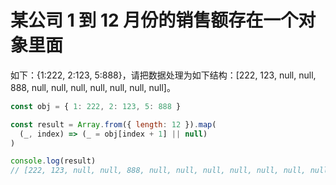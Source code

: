 # 某公司 1 到 12 月份的销售额存在一个对象里面

如下：{1:222, 2:123, 5:888}，请把数据处理为如下结构：[222, 123, null, null, 888, null, null, null, null, null, null, null]。

```js
const obj = { 1: 222, 2: 123, 5: 888 }

const result = Array.from({ length: 12 }).map(
  (_, index) => (_ = obj[index + 1] || null)
)

console.log(result)
// [222, 123, null, null, 888, null, null, null, null, null, null, null]
```
